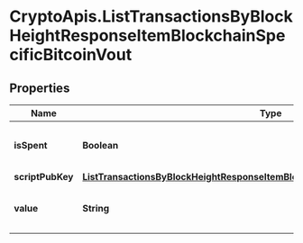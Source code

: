 # CryptoApis.ListTransactionsByBlockHeightResponseItemBlockchainSpecificBitcoinVout

## Properties

Name | Type | Description | Notes
------------ | ------------- | ------------- | -------------
**isSpent** | **Boolean** | Defines whether the output is spent or not. | 
**scriptPubKey** | [**ListTransactionsByBlockHeightResponseItemBlockchainSpecificBitcoinScriptPubKey**](ListTransactionsByBlockHeightResponseItemBlockchainSpecificBitcoinScriptPubKey.md) |  | 
**value** | **String** | Represents the sent/received amount. | 


